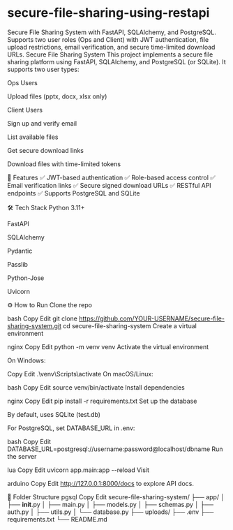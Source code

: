 # secure-file-sharing-using-restapi
Secure File Sharing System with FastAPI, SQLAlchemy, and PostgreSQL. Supports two user roles (Ops and Client) with JWT authentication, file upload restrictions, email verification, and secure time-limited download URLs.
 Secure File Sharing System
This project implements a secure file sharing platform using FastAPI, SQLAlchemy, and PostgreSQL (or SQLite). It supports two user types:

Ops Users

Upload files (pptx, docx, xlsx only)

Client Users

Sign up and verify email

List available files

Get secure download links

Download files with time-limited tokens

🎯 Features
✅ JWT-based authentication
✅ Role-based access control
✅ Email verification links
✅ Secure signed download URLs
✅ RESTful API endpoints
✅ Supports PostgreSQL and SQLite

🛠️ Tech Stack
Python 3.11+

FastAPI

SQLAlchemy

Pydantic

Passlib

Python-Jose

Uvicorn

⚙️ How to Run
Clone the repo

bash
Copy
Edit
git clone https://github.com/YOUR-USERNAME/secure-file-sharing-system.git
cd secure-file-sharing-system
Create a virtual environment

nginx
Copy
Edit
python -m venv venv
Activate the virtual environment

On Windows:

Copy
Edit
.\venv\Scripts\activate
On macOS/Linux:

bash
Copy
Edit
source venv/bin/activate
Install dependencies

nginx
Copy
Edit
pip install -r requirements.txt
Set up the database

By default, uses SQLite (test.db)

For PostgreSQL, set DATABASE_URL in .env:

bash
Copy
Edit
DATABASE_URL=postgresql://username:password@localhost/dbname
Run the server

lua
Copy
Edit
uvicorn app.main:app --reload
Visit

arduino
Copy
Edit
http://127.0.0.1:8000/docs
to explore API docs.

🧩 Folder Structure
pgsql
Copy
Edit
secure-file-sharing-system/
├── app/
│   ├── __init__.py
│   ├── main.py
│   ├── models.py
│   ├── schemas.py
│   ├── auth.py
│   ├── utils.py
│   └── database.py
├── uploads/
├── .env
├── requirements.txt
└── README.md
